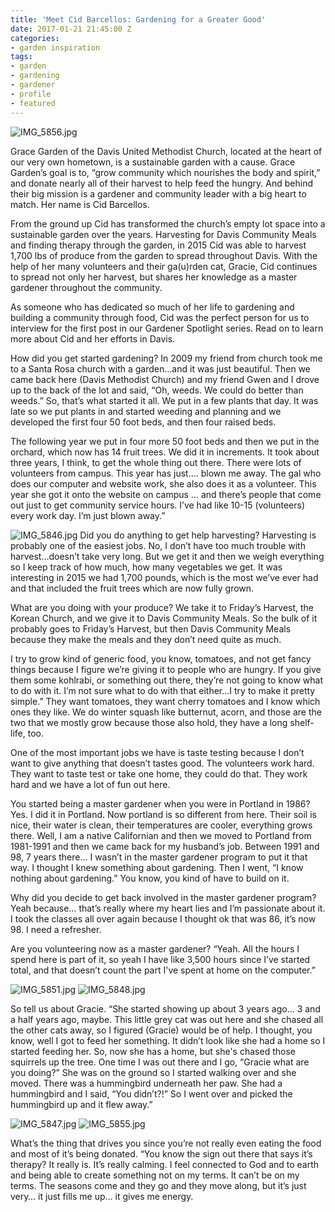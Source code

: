 ```yaml
---
title: 'Meet Cid Barcellos: Gardening for a Greater Good'
date: 2017-01-21 21:45:00 Z
categories:
- garden inspiration
tags:
- garden
- gardening
- gardener
- profile
- featured
---
```


![IMG_5856.jpg](/uploads/IMG_5856.jpg)

Grace Garden of the Davis United Methodist Church, located at the heart of our very own hometown, is a sustainable garden with a cause.  Grace Garden’s goal is to, “grow community which nourishes the body and spirit,” and donate nearly all of their harvest to help feed the hungry. And behind their big mission is a gardener and community leader with a big heart to match. Her name is Cid Barcellos.

From the ground up Cid has transformed the church’s empty lot space into a sustainable garden over the years. Harvesting for Davis Community Meals and finding therapy through the garden, in 2015 Cid was able to harvest 1,700 lbs of produce from the garden to spread throughout Davis. With the help of her many volunteers and their ga(u)rden cat, Gracie, Cid continues to spread not only her harvest, but shares her knowledge as a master gardener throughout the community.

As someone who has dedicated so much of her life to gardening and building a community through food, Cid was the perfect person for us to interview for the first post in our Gardener Spotlight series. Read on to learn more about Cid and her efforts in Davis.

How did you get started gardening?
In 2009 my friend from church took me to a Santa Rosa church with a garden...and it was just beautiful. Then we came back here (Davis Methodist Church) and my friend Gwen and I drove up to the back of the lot and said, “Oh, weeds. We could do better than weeds.” So, that’s what started it all. We put in a few plants that day. It was late so we put plants in and started weeding and planning and we developed the first four 50 foot beds, and then four raised beds. 

The following year we put in four more 50 foot beds and then we put in the orchard, which now has 14 fruit trees. We did it in increments. It took about three years, I think, to get the whole thing out there. There were lots of volunteers from campus. This year has just…. blown me away. The gal who does our computer and website work, she also does it as a volunteer. This year she got it onto the website on campus … and there’s people that come out just to get community service hours. I’ve had like 10-15 (volunteers) every work day. I’m just blown away.”

![IMG_5846.jpg](/uploads/IMG_5846.jpg)
Did you do anything to get help harvesting?
Harvesting is probably one of the easiest jobs. No, I don’t have too much trouble with harvest...doesn’t take very long. But we get it and then we weigh everything so I keep track of how much, how many vegetables we get. It was interesting in 2015 we had 1,700 pounds, which is the most we’ve ever had and that included the fruit trees which are now fully grown.

What are you doing with your produce?
We take it to Friday’s Harvest, the Korean Church, and we give it to Davis Community Meals. So the bulk of it probably goes to Friday’s Harvest, but then Davis Community Meals because they make the meals and they don’t need quite as much. 

I try to grow kind of generic food, you know, tomatoes, and not get fancy things because I figure we’re giving it to people who are hungry. If you give them some kohlrabi, or something out there, they’re not going to know what to do with it. I’m not sure what to do with that either...I try to make it pretty simple.” They want tomatoes, they want cherry tomatoes and I know which ones they like. We do winter squash like butternut, acorn, and those are the two that we mostly grow because those also hold, they have a long shelf-life, too. 

One of the most important jobs we have is taste testing because I don’t want to give anything that doesn’t tastes good. The volunteers work hard. They want to taste test or take one home, they could do that. They work hard and we have a lot of fun out here.

You started being a master gardener when you were in Portland in 1986?
Yes. I did it in Portland. Now portland is so different from here. Their soil is nice, their water is clean, their temperatures are cooler, everything grows there. Well, I am a native Californian and then we moved to Portland from 1981-1991 and then we came back for my husband’s job. Between 1991 and 98, 7 years there… I wasn’t in the master gardener program to put it that way. I thought I knew something about gardening. Then I went, “I know nothing about gardening.” You know, you kind of have to build on it.

 Why did you decide to get back involved in the master gardener program?
Yeah because… that’s really where my heart lies and I’m passionate about it. I took the classes all over again because I thought ok that was 86, it’s now 98. I need a refresher.

Are you volunteering now as a master gardener?
“Yeah. All the hours I spend here is part of it, so yeah I have like 3,500 hours since I’ve started total, and that doesn’t count the part I've spent at home on the computer.”

![IMG_5851.jpg](/uploads/IMG_5851.jpg)
![IMG_5848.jpg](/uploads/IMG_5848.jpg)

So tell us about Gracie.
“She started showing up about 3 years ago… 3 and a half years ago, maybe. This little grey cat was out here and she chased all the other cats away, so I figured (Gracie) would be of  help. I thought, you know, well I got to feed her something. It didn’t look like she had a home so I started feeding her. So, now she has a home, but she's chased those squirrels up the tree. One time I was out there and I go, “Gracie what are you doing?” She was on the ground so I started walking over and she moved. There was a hummingbird underneath her paw. She had a hummingbird and I said, “You didn’t?!” So I went over and picked the hummingbird up and it flew away.”

![IMG_5847.jpg](/uploads/IMG_5847.jpg)
![IMG_5855.jpg](/uploads/IMG_5855.jpg)

What’s the thing that drives you since you’re not really even eating the food and most of it’s being donated.
“You know the sign out there that says it’s therapy? It really is. It’s really calming. I feel connected to God and to earth and being able to create something not on my terms. It can’t be on my terms. The seasons come and they go and they move along, but it’s just very… it just fills me up… it gives me energy. 